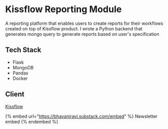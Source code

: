 # Kissflow Reporting Module

A reporting platform that enables users to create reports for their workflows created on top of Kissflow product. I wrote a Python backend that generates mongo query to generate reports based on user's specification

## Tech Stack

* Flask
* MongoDB
* Pandas
* Docker

## Client

[Kissflow](https://kissflow.com)



{% embed url="https://bhavaniravi.substack.com/embed" %}
Newsletter embed
{% endembed %}
